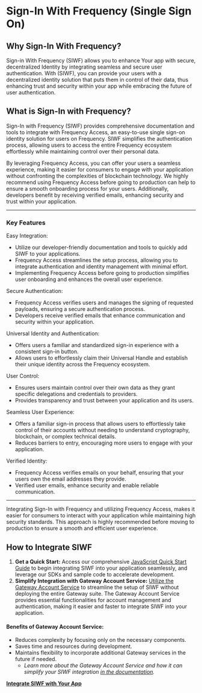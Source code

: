 # Sign-In With Frequency (Single Sign On)

## Why Sign-In With Frequency?

Sign-in With Frequency (SIWF) allows you to enhance Your app with secure, decentralized Identity by integrating seamless and secure user authentication. With (SIWF), you can provide your users with a decentralized identity solution that puts them in control of their data, thus enhancing trust and security within your app while embracing the future of user authentication.

## What is Sign-In with Frequency?

Sign-In with Frequency (SIWF) provides comprehensive documentation and tools to integrate with Frequency Access, an easy-to-use single sign-on identity solution for users on Frequency. SIWF simplifies the authentication process, allowing users to access the entire Frequency ecosystem effortlessly while maintaining control over their personal data.

By leveraging Frequency Access, you can offer your users a seamless experience, making it easier for consumers to engage with your application without confronting the complexities of blockchain technology. We highly recommend using Frequency Access before going to production can help to ensure a smooth onboarding process for your users. Additionally, developers benefit by receiving verified emails, enhancing security and trust within your application.

---

### Key Features

Easy Integration:

- Utilize our developer-friendly documentation and tools to quickly add SIWF to your applications.
- Frequency Access streamlines the setup process, allowing you to integrate authentication and identity management with minimal effort.
- Implementing Frequency Access before going to production simplifies user onboarding and enhances the overall user experience.

Secure Authentication:

- Frequency Access verifies users and manages the signing of requested payloads, ensuring a secure authentication process.
- Developers receive verified emails that enhance communication and security within your application.

Universal Identity and Authentication:

- Offers users a familiar and standardized sign-in experience with a consistent sign-in button.
- Allows users to effortlessly claim their Universal Handle and establish their unique identity across the Frequency ecosystem.

User Control:

- Ensures users maintain control over their own data as they grant specific delegations and credentials to providers.
- Provides transparency and trust between your application and its users.

Seamless User Experience:

- Offers a familiar sign-in process that allows users to effortlessly take control of their accounts without needing to understand cryptography, blockchain, or complex technical details.
- Reduces barriers to entry, encouraging more users to engage with your application.

Verified Identity:

- Frequency Access verifies emails on your behalf, ensuring that your users own the email addresses they provide.
- Verified user emails, enhance security and enable reliable communication.

---

Integrating Sign-In with Frequency and utilizing Frequency Access, makes it easier for consumers to interact with your application while maintaining high security standards. This approach is highly recommended before moving to production to ensure a smooth and efficient user experience.

## How to Integrate SIWF

1. **Get a Quick Start:** Access our comprehensive [JavaScript Quick Start Guide](https://projectlibertylabs.github.io/siwa/QuickStart.html) to begin integrating SIWF into your application seamlessly, and leverage our SDKs and sample code to accelerate development.
2. **Simplify Integration with Gateway Account Service:** [Utilize the Gateway Account Service](https://projectlibertylabs.github.io/gateway/GettingStarted/SSO.html) to streamline the setup of SIWF without deploying the entire Gateway suite. The Gateway Account Service provides essential functionalities for account management and authentication, making it easier and faster to integrate SIWF into your application.

#### Benefits of Gateway Account Service:

- Reduces complexity by focusing only on the necessary components.
- Saves time and resources during development.
- Maintains flexibility to incorporate additional Gateway services in the future if needed.
  - _Learn more about the Gateway Account Service and how it can simplify your SIWF integration [in the documentation](https://projectlibertylabs.github.io/gateway/GettingStarted/SSO.html)._

**[Integrate SIWF with Your App](https://projectlibertylabs.github.io/gateway/GettingStarted/SSO.html)**
